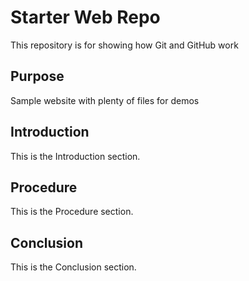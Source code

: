 # Starter Web Repo

This repository is for showing how Git and GitHub work

## Purpose

Sample website with plenty of files for demos

## Introduction

This is the Introduction section.

## Procedure

This is the Procedure section.

## Conclusion

This is the Conclusion section.
